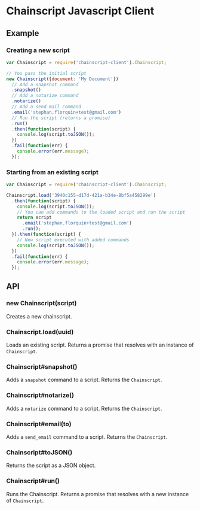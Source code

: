 # Chainscript Javascript Client

## Example

### Creating a new script

```js
var Chainscript = require('chainscript-client').Chainscript;

// You pass the initial script
new Chainscript({document: 'My Document'})
  // Add a snapshot command
  .snapshot()
  // Add a notarize command
  .notarize()
  // Add a send mail command
  .email('stephan.florquin+test@gmail.com')
  // Run the script (returns a promise)
  .run()
  .then(function(script) {
    console.log(script.toJSON());
  })
  .fail(function(err) {
    console.error(err.message);
  });
```

### Starting from an existing script

```js
var Chainscript = require('chainscript-client').Chainscript;

Chainscript.load('3940c155-d17d-421a-b34e-8bf5a458299e')
  .then(function(script) {
    console.log(script.toJSON());
    // You can add commands to the loaded script and run the script
    return script
      .email('stephan.florquin+test@gmail.com')
      .run();
  }).then(function(script) {
    // New script executed with added commands
    console.log(script.toJSON());
  })
  .fail(function(err) {
    console.error(err.message);
  });
```

## API

### new Chainscript(script)

Creates a new chainscript.

### Chainscript.load(uuid)

Loads an existing script. Returns a promise that resolves with an instance of
`Chainscript`.

### Chainscript#snapshot()

Adds a `snapshot` command to a script. Returns the `Chainscript`.

### Chainscript#notarize()

Adds a `notarize` command to a script. Returns the `Chainscript`.

### Chainscript#email(to)

Adds a `send_email` command to a script. Returns the `Chainscript`.

### Chainscript#toJSON()

Returns the script as a JSON object.

### Chainscript#run()

Runs the Chainscript. Returns a promise that resolves with a new instance of
`Chainscript`.

